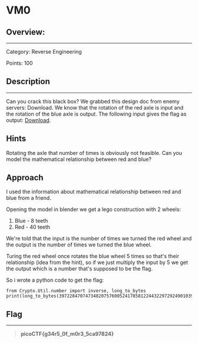 # **VM0**

## **Overview:**
---
Category: Reverse Engineering

Points: 100

## **Description**
---
Can you crack this black box?
We grabbed this design doc from enemy servers: Download. We know that the rotation of the red axle is input and the rotation of the blue axle is output. The following input gives the flag as output: [Download](input.txt).


## **Hints**
Rotating the axle that number of times is obviously not feasible. Can you model the mathematical relationship between red and blue?

## **Approach**
I used the information about mathematical relationship between red and blue from a friend.

Opening the model in blender we get a lego construction with 2 wheels:

1. Blue - 8 teeth
2. Red - 40 teeth

We're told that the input is the number of times we turned the red wheel and the output is the number of times we turned the blue wheel.

Turing the red wheel once rotates the blue wheel 5 times so that's their relationship (idea from the hint), so if we just multiply the input by 5 we get the output which is a number that's supposed to be the flag.

So i wrote a python code to get the flag:
```
from Crypto.Util.number import inverse, long_to_bytes
print(long_to_bytes(39722847074734820757600524178581224432297292490103995916782275668358702105*5))

```

## **Flag**
---
>**picoCTF{g34r5_0f_m0r3_5ca97824}**









